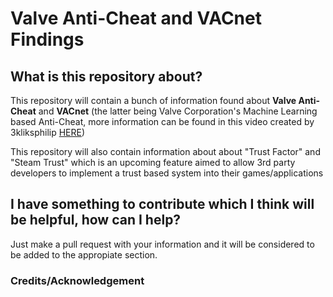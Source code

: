 # Valve Anti-Cheat and VACnet Findings

## What is this repository about?
This repository will contain a bunch of information found about **Valve Anti-Cheat** and **VACnet** (the latter being Valve Corporation's Machine Learning based Anti-Cheat, more information can be found in this video created by 3kliksphilip [HERE](https://www.youtube.com/watch?v=SnRgW54EWwA))

This repository will also contain information about about "Trust Factor" and "Steam Trust" which is an upcoming feature aimed to allow 3rd party developers to implement a trust based system into their games/applications


## I have something to contribute which I think will be helpful, how can I help?

Just make a pull request with your information and it will be considered to be added to the appropiate section.


### Credits/Acknowledgement
